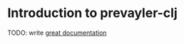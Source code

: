 # Introduction to prevayler-clj

TODO: write [great documentation](http://jacobian.org/writing/great-documentation/what-to-write/)
